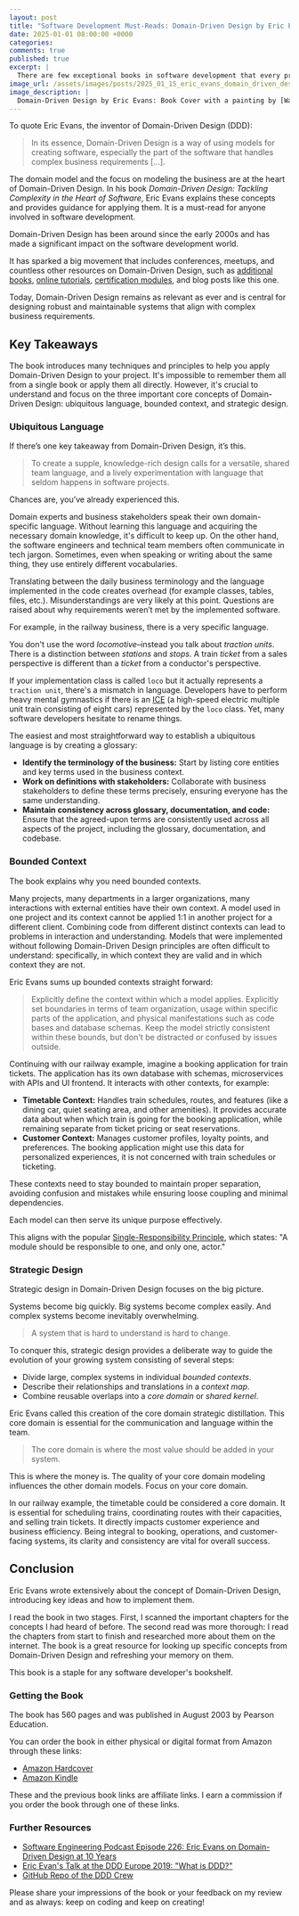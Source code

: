 ```yaml
---
layout: post
title: "Software Development Must-Reads: Domain-Driven Design by Eric Evans"
date: 2025-01-01 08:00:00 +0000
categories:
comments: true
published: true
excerpt: |
  There are few exceptional books in software development that every programmer should read at least once. One of them is _Domain-Driven Design_ by Eric Evans.
image_url: /assets/images/posts/2025_01_15_eric_evans_domain_driven_design_book.jpg
image_description: |
  Domain-Driven Design by Eric Evans: Book Cover with a painting by [Wassily Kandinsky](https://www.guggenheim.org/artwork/1924)
---
```


To quote Eric Evans, the inventor of Domain-Driven Design (DDD):

> In its essence, Domain-Driven Design is a way of using models for creating software, especially the part of the software that handles complex business requirements [...].

The domain model and the focus on modeling the business are at the heart of Domain-Driven Design. In his book _Domain-Driven Design: Tackling Complexity in the Heart of Software_, Eric Evans explains these concepts and provides guidance for applying them. It is a must-read for anyone involved in software development.

Domain-Driven Design has been around since the early 2000s and has made a significant impact on the software development world.

It has sparked a big movement that includes conferences, meetups, and countless other resources on Domain-Driven Design, such as [additional](https://amzn.to/3ZUud7u) [books](https://amzn.to/4fGUV9D), [online tutorials](https://www.youtube.com/playlist?list=PLYpjLpq5ZDGtR5nMKGDCa031hx1jVuHXn), [certification modules](https://www.isaqb.org/certifications/cpsa-certifications/cpsa-advanced-level/ddd-domain-driven-design/), and blog posts like this one.

Today, Domain-Driven Design remains as relevant as ever and is central for designing robust and maintainable systems that align with complex business requirements.

## Key Takeaways

The book introduces many techniques and principles to help you apply Domain-Driven Design to your project. It's impossible to remember them all from a single book or apply them all directly. However, it's crucial to understand and focus on the three important core concepts of Domain-Driven Design: ubiquitous language, bounded context, and strategic design.

### Ubiquitous Language

If there’s one key takeaway from Domain-Driven Design, it’s this.

> To create a supple, knowledge-rich design calls for a versatile, shared team language, and a lively experimentation with language that seldom happens in software projects.

Chances are, you’ve already experienced this.

Domain experts and business stakeholders speak their own domain-specific language. Without learning this language and acquiring the necessary domain knowledge, it's difficult to keep up. On the other hand, the software engineers and technical team members often communicate in tech jargon. Sometimes, even when speaking or writing about the same thing, they use entirely different vocabularies.

Translating between the daily business terminology and the language implemented in the code creates overhead (for example classes, tables, files, etc.). Misunderstandings are very likely at this point. Questions are raised about why requirements weren’t met by the implemented software.

For example, in the railway business, there is a very specific language.

You don't use the word _locomotive_–instead you talk about _traction units_. There is a distinction between _stations_ and _stops_. A train _ticket_ from a sales perspective is different than a _ticket_ from a conductor's perspective.

If your implementation class is called `loco` but it actually represents a `traction unit`, there's a mismatch in language. Developers have to perform heavy mental gymnastics if there is an [ICE](<https://en.wikipedia.org/wiki/Siemens_Velaro#Velaro_MS_(DB_class_408)>) (a high-speed electric multiple unit train consisting of eight cars) represented by the `loco` class. Yet, many software developers hesitate to rename things.

The easiest and most straightforward way to establish a ubiquitous language is by creating a glossary:

- **Identify the terminology of the business:** Start by listing core entities and key terms used in the business context.
- **Work on definitions with stakeholders:** Collaborate with business stakeholders to define these terms precisely, ensuring everyone has the same understanding.
- **Maintain consistency across glossary, documentation, and code:** Ensure that the agreed-upon terms are consistently used across all aspects of the project, including the glossary, documentation, and codebase.

### Bounded Context

The book explains why you need bounded contexts.

Many projects, many departments in a larger organizations, many interactions with external entities have their own context. A model used in one project and its context cannot be applied 1:1 in another project for a different client. Combining code from different distinct contexts can lead to problems in interaction and understanding. Models that were implemented without following Domain-Driven Design principles are often difficult to understand: specifically, in which context they are valid and in which context they are not.

Eric Evans sums up bounded contexts straight forward:

> Explicitly define the context within which a model applies. Explicitly set boundaries in terms of team organization, usage within specific parts of the application, and physical manifestations such as code bases and database schemas. Keep the model strictly consistent within these bounds, but don't be distracted or confused by issues outside.

Continuing with our railway example, imagine a booking application for train tickets. The application has its own database with schemas, microservices with APIs and UI frontend. It interacts with other contexts, for example:

- **Timetable Context:** Handles train schedules, routes, and features (like a dining car, quiet seating area, and other amenities). It provides accurate data about when which train is going for the booking application, while remaining separate from ticket pricing or seat reservations.
- **Customer Context:** Manages customer profiles, loyalty points, and preferences. The booking application might use this data for personalized experiences, it is not concerned with train schedules or ticketing.

These contexts need to stay bounded to maintain proper separation, avoiding confusion and mistakes while ensuring loose coupling and minimal dependencies.

Each model can then serve its unique purpose effectively.

This aligns with the popular [Single-Responsibility Principle](https://en.wikipedia.org/wiki/Single-responsibility_principle), which states: "A module should be responsible to one, and only one, actor."

### Strategic Design

Strategic design in Domain-Driven Design focuses on the big picture.

Systems become big quickly. Big systems become complex easily. And complex systems become inevitably overwhelming.

> A system that is hard to understand is hard to change.

To conquer this, strategic design provides a deliberate way to guide the evolution of your growing system consisting of several steps:

- Divide large, complex systems in individual _bounded contexts_.
- Describe their relationships and translations in a _context map_.
- Combine reusable overlaps into a _core domain_ or _shared kernel_.

Eric Evans called this creation of the core domain strategic distillation. This core domain is essential for the communication and language within the team.

> The core domain is where the most value should be added in your system.

This is where the money is. The quality of your core domain modeling influences the other domain models. Focus on your core domain.

In our railway example, the timetable could be considered a core domain. It is essential for scheduling trains, coordinating routes with their capacities, and selling train tickets. It directly impacts customer experience and business efficiency. Being integral to booking, operations, and customer-facing systems, its clarity and consistency are vital for overall success.

## Conclusion

Eric Evans wrote extensively about the concept of Domain-Driven Design, introducing key ideas and how to implement them.

I read the book in two stages. First, I scanned the important chapters for the concepts I had heard of before. The second read was more thorough: I read the chapters from start to finish and researched more about them on the internet. The book is a great resource for looking up specific concepts from Domain-Driven Design and refreshing your memory on them.

This book is a staple for any software developer's bookshelf.

### Getting the Book

The book has 560 pages and was published in August 2003 by Pearson Education.

You can order the book in either physical or digital format from Amazon through these links:

- [Amazon Hardcover](https://amzn.to/407bTZg)
- [Amazon Kindle](https://amzn.to/4iXkq9A)

These and the previous book links are affiliate links. I earn a commission if you order the book through one of these links.

### Further Resources

- [Software Engineering Podcast Episode 226: Eric Evans on Domain-Driven Design at 10 Years](https://se-radio.net/2015/05/se-radio-episode-226-eric-evans-on-domain-driven-design-at-10-years/)
- [Eric Evan's Talk at the DDD Europe 2019: "What is DDD?"](https://www.youtube.com/watch?v=pMuiVlnGqjk)
- [GitHub Repo of the DDD Crew](https://github.com/ddd-crew)

Please share your impressions of the book or your feedback on my review and as always: keep on coding and keep on creating!

